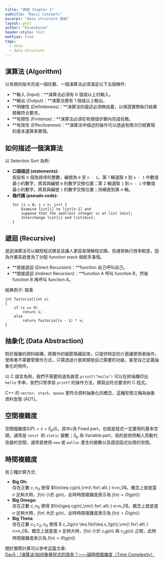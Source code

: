 ```yaml
---
title: "資結 Chapter 1"
subtitle: "Basic Concepts"
excerpt: "data structure 資結"
layout: post
author: "blueskyson"
header-style: text
mathjax: true
tags:
  - note
  - data structure
---
```


## 演算法 (Algorithm)

以有限的指令完成一個任務，一個演算法必須滿足以下五個條件:  
- **輸入 (Input)：**演算法必須有 0 個或以上的輸入。
- **輸出 (Output)：**演算法應有 1 個或以上輸出。
- **明確性 (Definiteness)：**演算法的描述必須無歧義，以保證實際執行結果精確符合要求。
- **有限性 (Finitense)：**演算法必須在有限個步驟內完成任務。
- **有效性 (Effectiveness)：**演算法中描述的操作可以透過有限次已經實現的基本運算來實現。

## 如何描述一個演算法

以 Selection Sort 為例:

- **口語描述 (statements):**  
  假設有 n 個為排序的整數，編號為 `0` 至 `n - 1`。第 1 輪選取 `0` 到 `n - 1` 中數值最小的數字，將其與編號 `0` 的數字交換位置；第 2 輪選取 `1` 到 `n - 1` 中數值最小的數字，將其與編號 `1` 的數字交換位置；持續直到第 n 輪。
- **偽代碼 (pseudo code):**  
  ```non
  for (i = 0; i < n; i++) {
      Examine list[i] to list[n-1] and
      suppose that the smallest integer is at list [min];
      Interchange list[i] and list[min];
  }
  ```

## 遞迴 (Recursive)

遞迴演算法可以縮短程式碼並且讓人更容易理解程式碼，但通常執行效率較差，因為作業系統會為了分配 function stack 做較多事情。

- **直接遞迴 (Direct Recursion)：**function 自己呼叫自己。
- **間接遞迴 (Indirect Recursion)：**function A 呼叫 function B，然後 function B 再呼叫 function A。

經典例子: 階乘

```non
int factorial(int x)
{
    if (x == 0)
        return 1;
    else 
        return factorial(x - 1) * x;
}
```

## 抽象化 (Data Abstraction)

對於複雜的資料結構，將實作的細節隱藏起來，只提供特定的介面讓使用者操作，使用者不需要管實作方式，只需透過介面來開發自己需要的功能，甚至自己定義抽象化的物件。

以 C 語言為例，我們不需要知道為甚麼 `printf("hello")` 可以在終端機印出 `hello` 字串，我們只管學習 `printf` 的操作方法，撰寫出符合要求的 C 程式。

C++ 的 `vector`、`stack`、`queue` 更符合資料抽象化的概念，這種型態又稱為抽象資料型態 (ADT)。

## 空間複雜度

空間複雜度$S(P)=c+S_p(I)$。其中$c$為 Fixed part，也就是程式一定要用的基本空間，通常是 `const `和 `static` 變數；$S_p$ 為 Variable part，指的是依照輸入而動代改變的空間，通常是使用 `new` 或 `malloc` 產生的變數以及遞迴函式佔用的空間。

## 時間複雜度

有三種計算方式:

- **Big Oh:**  
  存在正數 $c,n_0$ 使得 $f(n)\leq cg(n),\rm{\ for\ all\ } n>n_0$。概念上就是當 $n$ 足夠大時，$f(n)$ 小於 $g(n)$，此時時間複雜度表示為 $f(n)=O(g(n))$
- **Big Omega:**  
  存在正數 $c,n_0$ 使得 $f(n)\geq cg(n),\rm{\ for\ all\ } n>n_0$。概念上就是當 $n$ 足夠大時，$f(n)$ 大於 $g(n)$，此時時間複雜度表示為 $f(n)=\Omega(g(n))$
- **Big Theta:**  
  存在正數 $c_1,c_2,n_0$ 使得 $ c_2g(n) \leq f(n)\leq c_1g(n),\rm{\ for\ all\ } n>n_0$。概念上就是當 $n$ 足夠大時，$f(n)$ 介於 $c_1g(n)$ 與 $c_2g(n)$ 之間，此時時間複雜度表示為 $f(n)=\Theta(g(n))$

關於實際計算可以參考這篇文章:  
[Day5：[演算法]如何衡量程式的效率？——論時間複雜度（Time Complexity）](https://ithelp.ithome.com.tw/articles/10203082)